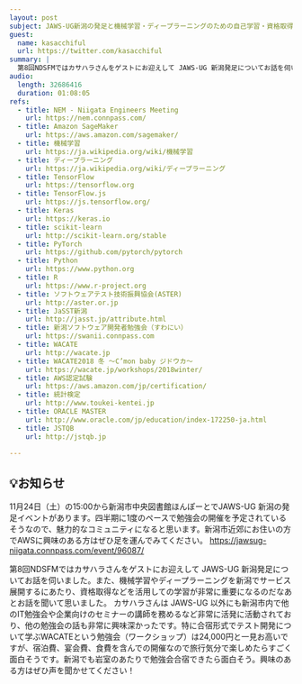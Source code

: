 ```yaml
---
layout: post
subject: JAWS-UG新潟の発足と機械学習・ディープラーニングのための自己学習・資格取得
guest:
  name: kasacchiful
  url: https://twitter.com/kasacchiful
summary: |
  第8回NDSFMではカサハラさんをゲストにお迎えして JAWS-UG 新潟発足についてお話を伺いました。また、機械学習やディープラーニングを新潟でサービス展開するにあたり、資格取得などを活用して学習されているそうで、自己学習が非常に重要になるのだなあとお話を聞いて感ました。
audio:
  length: 32686416
  duration: 01:08:05
refs:
  - title: NEM - Niigata Engineers Meeting
    url: https://nem.connpass.com/
  - title: Amazon SageMaker
    url: https://aws.amazon.com/sagemaker/
  - title: 機械学習
    url: https://ja.wikipedia.org/wiki/機械学習
  - title: ディープラーニング
    url: https://ja.wikipedia.org/wiki/ディープラーニング
  - title: TensorFlow
    url: https://tensorflow.org
  - title: TensorFlow.js
    url: https://js.tensorflow.org/
  - title: Keras
    url: https://keras.io
  - title: scikit-learn
    url: http://scikit-learn.org/stable
  - title: PyTorch
    url: https://github.com/pytorch/pytorch
  - title: Python
    url: https://www.python.org
  - title: R
    url: https://www.r-project.org
  - title: ソフトウェアテスト技術振興協会(ASTER)
    url: http://aster.or.jp
  - title: JaSST新潟
    url: http://jasst.jp/attribute.html
  - title: 新潟ソフトウェア開発者勉強会（すわにい）
    url: https://swanii.connpass.com
  - title: WACATE
    url: http://wacate.jp
  - title: WACATE2018 冬 〜C’mon baby ジドウカ〜
    url: https://wacate.jp/workshops/2018winter/
  - title: AWS認定試験
    url: https://aws.amazon.com/jp/certification/
  - title: 統計検定
    url: http://www.toukei-kentei.jp
  - title: ORACLE MASTER
    url: http://www.oracle.com/jp/education/index-172250-ja.html
  - title: JSTQB
    url: http://jstqb.jp

---
```


<p>
<h2>💡お知らせ</h2>
11月24日（土）の15:00から新潟市中央図書館ほんぽーとでJAWS-UG 新潟の発足イベントがあります。四半期に1度のペースで勉強会の開催を予定されているそうなので、魅力的なコミュニティになると思います。新潟市近郊にお住いの方でAWSに興味のある方はぜひ足を運んでみてください。
<a href="https://jawsug-niigata.connpass.com/event/96087/">https://jawsug-niigata.connpass.com/event/96087/</a>
</p>

第8回NDSFMではカサハラさんをゲストにお迎えして JAWS-UG 新潟発足についてお話を伺いました。また、機械学習やディープラーニングを新潟でサービス展開するにあたり、資格取得などを活用しての学習が非常に重要になるのだなあとお話を聞いて思いました。
カサハラさんは JAWS-UG 以外にも新潟市内で他のIT勉強会や企業向けのセミナーの講師を務めるなど非常に活発に活動されており、他の勉強会の話も非常に興味深かったです。特に合宿形式でテスト開発について学ぶWACATEという勉強会（ワークショップ）は24,000円と一見お高いですが、宿泊費、宴会費、食費を含んでの開催なので旅行気分で楽しめたらすごく面白そうです。新潟でも岩室のあたりで勉強会合宿できたら面白そう。興味のある方はぜひ声を聞かせてください！
